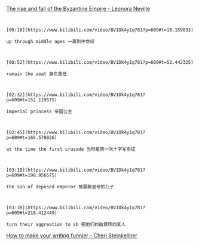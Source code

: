 [The rise and fall of the Byzantine Empire - Leonora Neville](https://www.bilibili.com/video/BV1Dk4y1q781?p=609)

```ad-note


[00:18](https://www.bilibili.com/video/BV1Dk4y1q781?p=609#t=18.159033)

up through middle ages 一直到中世纪

```

```ad-note


[00:52](https://www.bilibili.com/video/BV1Dk4y1q781?p=609#t=52.442325)

remain the seat 身负重任

```

```ad-note


[02:32](https://www.bilibili.com/video/BV1Dk4y1q781?p=609#t=152.119575)

imperial princess 帝国公主

```

```ad-note


[02:45](https://www.bilibili.com/video/BV1Dk4y1q781?p=609#t=165.578826)

at the time the first crusade 当时是第一次十字军东征

```

```ad-note


[03:18](https://www.bilibili.com/video/BV1Dk4y1q781?p=609#t=198.956575)

the son of deposed emperor 被罢黜皇帝的儿子

```

```ad-note


[03:38](https://www.bilibili.com/video/BV1Dk4y1q781?p=609#t=218.412449)

turn their aggreation to sb 把他们的敌意转向某人

```

[How to make your writing funnier - Cheri Steinkellner](https://www.bilibili.com/video/BV1Dk4y1q781?p=610)